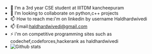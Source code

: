
- 🌱 I’m a  3rd year CSE student at IIITDM kancheepuram  
- 👯 I’m looking to collaborate on python,c++ projects
- 📫 How to reach me:i'm on linkedin by username Haldhardwivedi 
- 📫 Email:haldhardwivedi@gmail.com
- ⚡  i'm on competitive programming sites such as codechef,codeforces,hackerank as haldhardwivedi
- ![Github stats](https://github-readme-stats.vercel.app/api?username=Haldhardwivedi)
